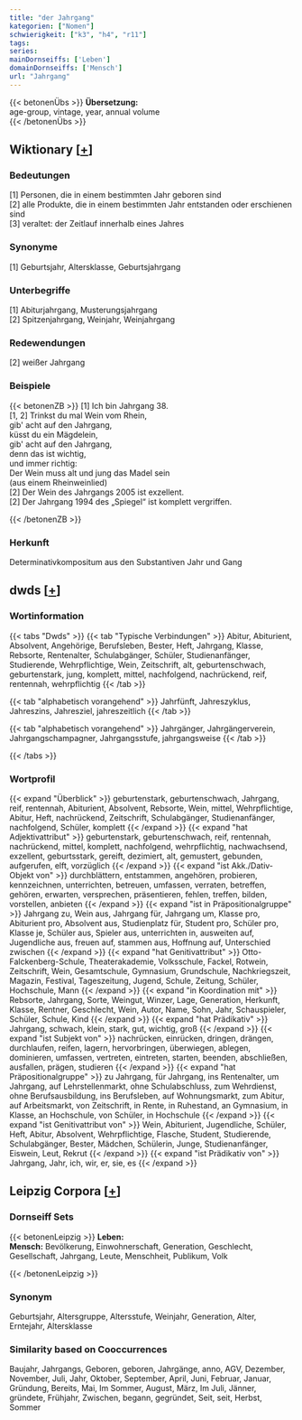 ```yaml
---
title: "der Jahrgang"
kategorien: ["Nomen"]
schwierigkeit: ["k3", "h4", "r11"]
tags:
series:
mainDornseiffs: ['Leben']
domainDornseiffs: ['Mensch']
url: "Jahrgang"
---
```


{{< betonenÜbs >}}
**Übersetzung:**  
age-group, vintage, year, annual volume  
{{< /betonenÜbs >}}

## Wiktionary [[+](https://de.wiktionary.org/wiki/Jahrgang)]

### Bedeutungen
[1] Personen, die in einem bestimmten Jahr geboren sind  
[2] alle Produkte, die in einem bestimmten Jahr entstanden oder erschienen sind  
[3] veraltet: der Zeitlauf innerhalb eines Jahres  

### Synonyme
[1] Geburtsjahr, Altersklasse, Geburtsjahrgang  

### Unterbegriffe
[1] Abiturjahrgang, Musterungsjahrgang  
[2] Spitzenjahrgang, Weinjahr, Weinjahrgang  

### Redewendungen
[2] weißer Jahrgang  

### Beispiele
{{< betonenZB >}}
[1] Ich bin Jahrgang 38.  
[1, 2] Trinkst du mal Wein vom Rhein,  
gib' acht auf den Jahrgang,  
küsst du ein Mägdelein,  
gib' acht auf den Jahrgang,  
denn das ist wichtig,  
und immer richtig:  
Der Wein muss alt und jung das Madel sein  
(aus einem Rheinweinlied)  
[2] Der Wein des Jahrgangs 2005 ist exzellent.  
[2] Der Jahrgang 1994 des „Spiegel“ ist komplett vergriffen.  

{{< /betonenZB >}}
### Herkunft
Determinativkompositum aus den Substantiven Jahr und Gang  



## dwds [[+](https://www.dwds.de/wb/Jahrgang)]

### Wortinformation
{{< tabs "Dwds" >}}
{{< tab "Typische Verbindungen" >}}
Abitur, Abiturient, Absolvent, Angehörige, Berufsleben, Bester, Heft, Jahrgang, Klasse, Rebsorte, Rentenalter, Schulabgänger, Schüler, Studienanfänger, Studierende, Wehrpflichtige, Wein, Zeitschrift, alt, geburtenschwach, geburtenstark, jung, komplett, mittel, nachfolgend, nachrückend, reif, rentennah, wehrpflichtig
{{< /tab >}}

{{< tab "alphabetisch vorangehend" >}}
Jahrfünft, Jahreszyklus, Jahreszins, Jahresziel, jahreszeitlich
{{< /tab >}}

{{< tab "alphabetisch vorangehend" >}}
Jahrgänger, Jahrgängerverein, Jahrgangschampagner, Jahrgangsstufe, jahrgangsweise
{{< /tab >}}

{{< /tabs >}}

### Wortprofil
{{< expand "Überblick" >}} geburtenstark, geburtenschwach, Jahrgang, reif, rentennah, Abiturient, Absolvent, Rebsorte, Wein, mittel, Wehrpflichtige, Abitur, Heft, nachrückend, Zeitschrift, Schulabgänger, Studienanfänger, nachfolgend, Schüler, komplett {{< /expand >}}
{{< expand "hat Adjektivattribut" >}} geburtenstark, geburtenschwach, reif, rentennah, nachrückend, mittel, komplett, nachfolgend, wehrpflichtig, nachwachsend, exzellent, geburtsstark, gereift, dezimiert, alt, gemustert, gebunden, aufgerufen, elft, vorzüglich {{< /expand >}}
{{< expand "ist Akk./Dativ-Objekt von" >}} durchblättern, entstammen, angehören, probieren, kennzeichnen, unterrichten, betreuen, umfassen, verraten, betreffen, gehören, erwarten, versprechen, präsentieren, fehlen, treffen, bilden, vorstellen, anbieten {{< /expand >}}
{{< expand "ist in Präpositionalgruppe" >}} Jahrgang zu, Wein aus, Jahrgang für, Jahrgang um, Klasse pro, Abiturient pro, Absolvent aus, Studienplatz für, Student pro, Schüler pro, Klasse je, Schüler aus, Spieler aus, unterrichten in, ausweiten auf, Jugendliche aus, freuen auf, stammen aus, Hoffnung auf, Unterschied zwischen {{< /expand >}}
{{< expand "hat Genitivattribut" >}} Otto-Falckenberg-Schule, Theaterakademie, Volksschule, Fackel, Rotwein, Zeitschrift, Wein, Gesamtschule, Gymnasium, Grundschule, Nachkriegszeit, Magazin, Festival, Tageszeitung, Jugend, Schule, Zeitung, Schüler, Hochschule, Mann {{< /expand >}}
{{< expand "in Koordination mit" >}} Rebsorte, Jahrgang, Sorte, Weingut, Winzer, Lage, Generation, Herkunft, Klasse, Rentner, Geschlecht, Wein, Autor, Name, Sohn, Jahr, Schauspieler, Schüler, Schule, Kind {{< /expand >}}
{{< expand "hat Prädikativ" >}} Jahrgang, schwach, klein, stark, gut, wichtig, groß {{< /expand >}}
{{< expand "ist Subjekt von" >}} nachrücken, einrücken, dringen, drängen, durchlaufen, reifen, lagern, hervorbringen, überwiegen, ablegen, dominieren, umfassen, vertreten, eintreten, starten, beenden, abschließen, ausfallen, prägen, studieren {{< /expand >}}
{{< expand "hat Präpositionalgruppe" >}} zu Jahrgang, für Jahrgang, ins Rentenalter, um Jahrgang, auf Lehrstellenmarkt, ohne Schulabschluss, zum Wehrdienst, ohne Berufsausbildung, ins Berufsleben, auf Wohnungsmarkt, zum Abitur, auf Arbeitsmarkt, von Zeitschrift, in Rente, in Ruhestand, an Gymnasium, in Klasse, an Hochschule, von Schüler, in Hochschule {{< /expand >}}
{{< expand "ist Genitivattribut von" >}} Wein, Abiturient, Jugendliche, Schüler, Heft, Abitur, Absolvent, Wehrpflichtige, Flasche, Student, Studierende, Schulabgänger, Bester, Mädchen, Schülerin, Junge, Studienanfänger, Eiswein, Leut, Rekrut {{< /expand >}}
{{< expand "ist Prädikativ von" >}} Jahrgang, Jahr, ich, wir, er, sie, es {{< /expand >}}

## Leipzig Corpora [[+](https://corpora.uni-leipzig.de/en/res?word=Jahrgang&corpusId=deu_newscrawl-public_2018)]

### Dornseiff Sets
{{< betonenLeipzig >}}
**Leben:**  
**Mensch:** Bevölkerung, Einwohnerschaft, Generation, Geschlecht, Gesellschaft, Jahrgang, Leute, Menschheit, Publikum, Volk  

{{< /betonenLeipzig >}}

### Synonym
Geburtsjahr, Altersgruppe, Altersstufe, Weinjahr, Generation, Alter, Erntejahr, Altersklasse


### Similarity based on Cooccurrences
Baujahr, Jahrgangs, Geboren, geboren, Jahrgänge, anno, AGV, Dezember, November, Juli, Jahr, Oktober, September, April, Juni, Februar, Januar, Gründung, Bereits, Mai, Im Sommer, August, März, Im Juli, Jänner, gründete, Frühjahr, Zwischen, begann, gegründet, Seit, seit, Herbst, Sommer

